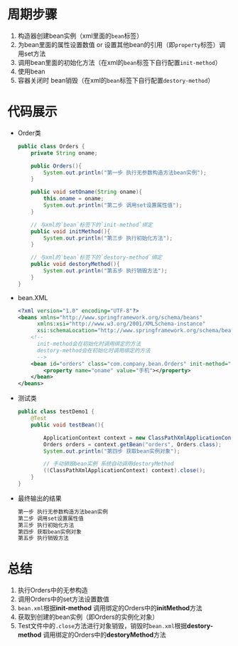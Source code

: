 # 周期步骤
1. 构造器创建bean实例（xml里面的`bean`标签）
2. 为bean里面的属性设置数值 or 设置其他bean的引用（即`property`标签）调用set方法
3. 调用bean里面的初始化方法（在xml的`bean`标签下自行配置`init-method`）
4. 使用bean
5. 容器关闭时 bean销毁（在xml的`bean`标签下自行配置`destory-method`）

# 代码展示
* Order类
  ```java
  public class Orders {
      private String oname;

      public Orders(){
          System.out.println("第一步 执行无参数构造方法bean实例");
      }

      public void setOname(String oname){
          this.oname = oname;
          System.out.println("第二步 调用set设置属性值");
      }

      // 与xml的`bean`标签下的`init-method`绑定
      public void initMethod(){
          System.out.println("第三步 执行初始化方法");
      }

      // 与xml的`bean`标签下的`destory-method`绑定
      public void destoryMethod(){
          System.out.println("第五步 执行销毁方法");
      }
  }
  ```

* bean.XML
  ```xml
  <?xml version="1.0" encoding="UTF-8"?>
  <beans xmlns="http://www.springframework.org/schema/beans"
        xmlns:xsi="http://www.w3.org/2001/XMLSchema-instance"
        xsi:schemaLocation="http://www.springframework.org/schema/beans http://www.springframework.org/schema/beans/spring-beans.xsd">
      <!--
        init-method会在初始化时调用绑定的方法
        destory-method会在初始化时调用绑定的方法
        -->
      <bean id="orders" class="com.company.bean.Orders" init-method="initMethod" destroy-method="destoryMethod">
          <property name="oname" value="手机"></property>
      </bean>
  </beans>
  ```

* 测试类
  ```java
  public class testDemo1 {
      @Test
      public void testBean(){

          ApplicationContext context = new ClassPathXmlApplicationContext("bean3.xml");
          Orders orders = context.getBean("orders", Orders.class);
          System.out.println("第四步 获取bean实例对象");

          // 手动销毁bean实例 系统自动调用destoryMethod
          ((ClassPathXmlApplicationContext) context).close();
      }
  }
  ```
* 最终输出的结果
  ```bash
  第一步 执行无参数构造方法bean实例
  第二步 调用set设置属性值
  第三步 执行初始化方法
  第四步 获取bean实例对象
  第五步 执行销毁方法
  ```

# 总结
1. 执行Orders中的无参构造
2. 调用Orders中的set方法设置数值
3. `bean.xml`根据**init-method** 调用绑定的Orders中的**initMethod**方法
4. 获取到创建的bean实例（即Orders的实例化对象）
5. Test文件中的`.close`方法进行对象销毁，销毁时`bean.xml`根据**destory-method** 调用绑定的Orders中的**destoryMethod**方法



